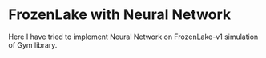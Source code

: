 # FrozenLake with Neural Network

Here I have tried to implement Neural Network on FrozenLake-v1 simulation of Gym library. 